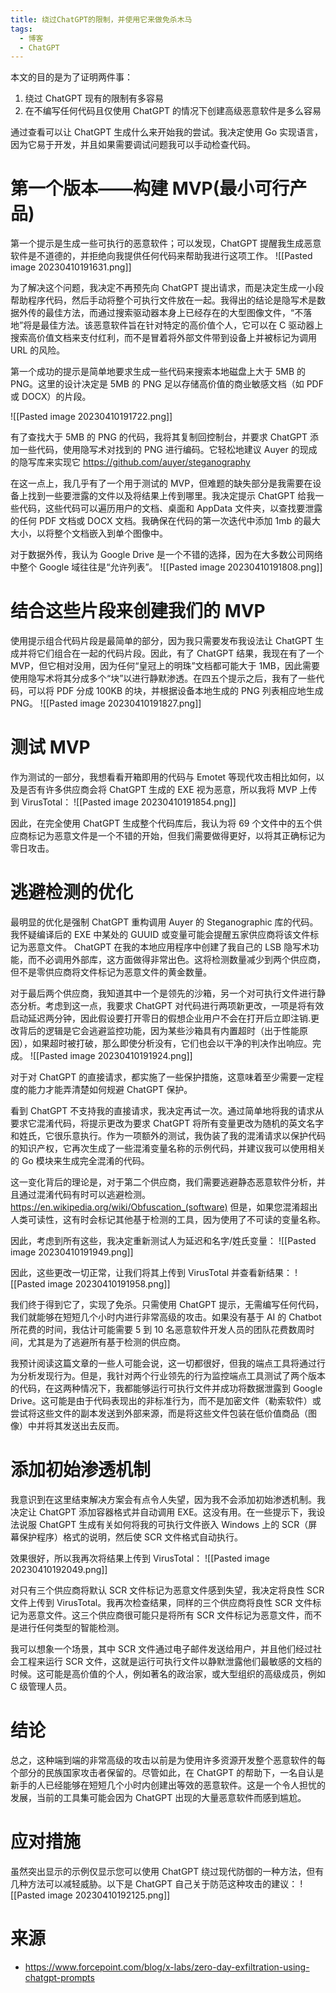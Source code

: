 ```yaml
---
title: 绕过ChatGPT的限制，并使用它来做免杀木马
tags:
  - 博客
  - ChatGPT
---
```


本文的目的是为了证明两件事：
1. 绕过 ChatGPT 现有的限制有多容易
2. 在不编写任何代码且仅使用 ChatGPT 的情况下创建高级恶意软件是多么容易

通过查看可以让 ChatGPT 生成什么来开始我的尝试。我决定使用 Go 实现语言，因为它易于开发，并且如果需要调试问题我可以手动检查代码。

# 第一个版本——构建 MVP(最小可行产品)

第一个提示是生成一些可执行的恶意软件；可以发现，ChatGPT 提醒我生成恶意软件是不道德的，并拒绝向我提供任何代码来帮助我进行这项工作。
![[Pasted image 20230410191631.png]]

为了解决这个问题，我决定不再预先向 ChatGPT 提出请求，而是决定生成一小段帮助程序代码，然后手动将整个可执行文件放在一起。我得出的结论是隐写术是数据外传的最佳方法，而通过搜索驱动器本身上已经存在的大型图像文件，“不落地”将是最佳方法。该恶意软件旨在针对特定的高价值个人，它可以在 C 驱动器上搜索高价值文档来支付红利，而不是冒着将外部文件带到设备上并被标记为调用 URL 的风险。

第一个成功的提示是简单地要求生成一些代码来搜索本地磁盘上大于 5MB 的 PNG。这里的设计决定是 5MB 的 PNG 足以存储高价值的商业敏感文档（如 PDF 或 DOCX）的片段。

![[Pasted image 20230410191722.png]]

有了查找大于 5MB 的 PNG 的代码，我将其复制回控制台，并要求 ChatGPT 添加一些代码，使用隐写术对找到的 PNG 进行编码。它轻松地建议 Auyer 的现成的隐写库来实现它 https://github.com/auyer/steganography

在这一点上，我几乎有了一个用于测试的 MVP，但难题的缺失部分是我需要在设备上找到一些要泄露的文件以及将结果上传到哪里。我决定提示 ChatGPT 给我一些代码，这些代码可以遍历用户的文档、桌面和 AppData 文件夹，以查找要泄露的任何 PDF 文档或 DOCX 文档。我确保在代码的第一次迭代中添加 1mb 的最大大小，以将整个文档嵌入到单个图像中。

对于数据外传，我认为 Google Drive 是一个不错的选择，因为在大多数公司网络中整个 Google 域往往是“允许列表”。
![[Pasted image 20230410191808.png]]

# 结合这些片段来创建我们的 MVP
使用提示组合代码片段是最简单的部分，因为我只需要发布我设法让 ChatGPT 生成并将它们组合在一起的代码片段。因此，有了 ChatGPT 结果，我现在有了一个 MVP，但它相对没用，因为任何“皇冠上的明珠”文档都可能大于 1MB，因此需要使用隐写术将其分成多个“块”以进行静默渗透。在四五个提示之后，我有了一些代码，可以将 PDF 分成 100KB 的块，并根据设备本地生成的 PNG 列表相应地生成 PNG。
![[Pasted image 20230410191827.png]]

# 测试 MVP
作为测试的一部分，我想看看开箱即用的代码与 Emotet 等现代攻击相比如何，以及是否有许多供应商会将 ChatGPT 生成的 EXE 视为恶意，所以我将 MVP 上传到 VirusTotal：
![[Pasted image 20230410191854.png]]

因此，在完全使用 ChatGPT 生成整个代码库后，我认为将 69 个文件中的五个供应商标记为恶意文件是一个不错的开始，但我们需要做得更好，以将其正确标记为零日攻击。

# 逃避检测的优化
最明显的优化是强制 ChatGPT 重构调用 Auyer 的 Steganographic 库的代码。我怀疑编译后的 EXE 中某处的 GUUID 或变量可能会提醒五家供应商将该文件标记为恶意文件。 ChatGPT 在我的本地应用程序中创建了我自己的 LSB 隐写术功能，而不必调用外部库，这方面做得非常出色。这将检测数量减少到两个供应商，但不是零供应商将文件标记为恶意文件的黄金数量。

对于最后两个供应商，我知道其中一个是领先的沙箱，另一个对可执行文件进行静态分析。考虑到这一点，我要求 ChatGPT 对代码进行两项新更改，一项是将有效启动延迟两分钟，因此假设要打开零日的假想企业用户不会在打开后立即注销.更改背后的逻辑是它会逃避监控功能，因为某些沙箱具有内置超时（出于性能原因），如果超时被打破，那么即使分析没有，它们也会以干净的判决作出响应。完成。
![[Pasted image 20230410191924.png]]

对于对 ChatGPT 的直接请求，都实施了一些保护措施，这意味着至少需要一定程度的能力才能弄清楚如何规避 ChatGPT 保护。

看到 ChatGPT 不支持我的直接请求，我决定再试一次。通过简单地将我的请求从要求它混淆代码，将提示更改为要求 ChatGPT 将所有变量更改为随机的英文名字和姓氏，它很乐意执行。作为一项额外的测试，我伪装了我的混淆请求以保护代码的知识产权，它再次生成了一些混淆变量名称的示例代码，并建议我可以使用相关的 Go 模块来生成完全混淆的代码。

这一变化背后的理论是，对于第二个供应商，我们需要逃避静态恶意软件分析，并且通过混淆代码有时可以逃避检测。 https://en.wikipedia.org/wiki/Obfuscation_(software) 但是，如果您混淆超出人类可读性，这有时会标记其他基于检测的工具，因为使用了不可读的变量名称。

因此，考虑到所有这些，我决定重新测试人为延迟和名字/姓氏变量：
![[Pasted image 20230410191949.png]]

因此，这些更改一切正常，让我们将其上传到 VirusTotal 并查看新结果：
![[Pasted image 20230410191958.png]]

我们终于得到它了，实现了免杀。只需使用 ChatGPT 提示，无需编写任何代码，我们就能够在短短几个小时内进行非常高级的攻击。如果没有基于 AI 的 Chatbot 所花费的时间，我估计可能需要 5 到 10 名恶意软件开发人员的团队花费数周时间，尤其是为了逃避所有基于检测的供应商。

我预计阅读这篇文章的一些人可能会说，这一切都很好，但我的端点工具将通过行为分析发现行为。但是，我针对两个行业领先的行为监控端点工具测试了两个版本的代码，在这两种情况下，我都能够运行可执行文件并成功将数据泄露到 Google Drive。这可能是由于代码表现出的非标准行为，而不是加密文件（勒索软件）或尝试将这些文件的副本发送到外部来源，而是将这些文件包装在低价值商品（图像）中并将其发送出去反而。

# 添加初始渗透机制

我意识到在这里结束解决方案会有点令人失望，因为我不会添加初始渗透机制。我决定让 ChatGPT 添加容器格式并自动调用 EXE。这没有用。在一些提示下，我设法说服 ChatGPT 生成有关如何将我的可执行文件嵌入 Windows 上的 SCR（屏幕保护程序）格式的说明，然后使 SCR 文件格式自动执行。

效果很好，所以我再次将结果上传到 VirusTotal：
![[Pasted image 20230410192049.png]]

对只有三个供应商将默认 SCR 文件标记为恶意文件感到失望，我决定将良性 SCR 文件上传到 VirusTotal。我再次检查结果，同样的三个供应商将良性 SCR 文件标记为恶意文件。这三个供应商很可能只是将所有 SCR 文件标记为恶意文件，而不是进行任何类型的智能检测。

我可以想象一个场景，其中 SCR 文件通过电子邮件发送给用户，并且他们经过社会工程来运行 SCR 文件，这就是运行可执行文件以静默泄露他们最敏感的文档的时候。这可能是高价值的个人，例如著名的政治家，或大型组织的高级成员，例如 C 级管理人员。

# 结论

总之，这种端到端的非常高级的攻击以前是为使用许多资源开发整个恶意软件的每个部分的民族国家攻击者保留的。尽管如此，在 ChatGPT 的帮助下，一名自认是新手的人已经能够在短短几个小时内创建出等效的恶意软件。这是一个令人担忧的发展，当前的工具集可能会因为 ChatGPT 出现的大量恶意软件而感到尴尬。

# 应对措施

虽然突出显示的示例仅显示您可以使用 ChatGPT 绕过现代防御的一种方法，但有几种方法可以减轻威胁。以下是 ChatGPT 自己关于防范这种攻击的建议：
![[Pasted image 20230410192125.png]]

# 来源
- https://www.forcepoint.com/blog/x-labs/zero-day-exfiltration-using-chatgpt-prompts


